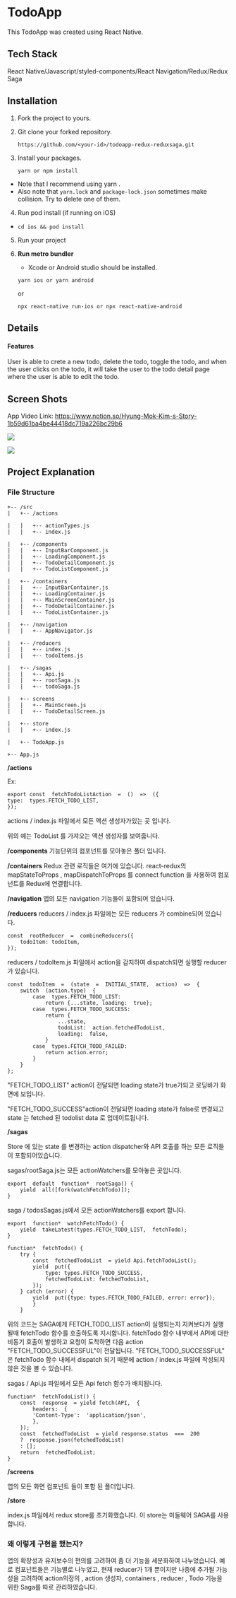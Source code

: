 # TodoApp

This TodoApp was created using React Native.

## Tech Stack

React Native/Javascript/styled-components/React Navigation/Redux/Redux Saga

## Installation

1. Fork the project to yours.

2. Git clone your forked repository.

   ```
   https://github.com/<your-id>/todoapp-redux-reduxsaga.git
   ```

3. Install your packages.

   ```
   yarn or npm install
   ```

- Note that I recommend using yarn .
- Also note that `yarn.lock` and `package-lock.json` sometimes make collision. Try to delete one of them.

4. Run pod install (if running on iOS)

- `cd ios && pod install`

5. Run your project

1. **Run metro bundler**

   - Xcode or Android studio should be installed.

   ```
   yarn ios or yarn android
   ```

   or

   ```
   npx react-native run-ios or npx react-native-android
   ```

## Details

#### Features

User is able to crete a new todo, delete the todo, toggle the todo, and when the user clicks on the todo, it will take the user to the todo detail page where the user is able to edit the todo.

## Screen Shots

App Video Link: https://www.notion.so/Hyung-Mok-Kim-s-Story-1b59d61ba4be44418dc719a226bc29b6

![](https://github.com/hmhm2292/todoapp-redux-reduxsaga/blob/master/AppImage/Screen%20Shot%202020-01-12%20at%204.14.30%20PM.png)

![](https://github.com/hmhm2292/todoapp-redux-reduxsaga/blob/master/AppImage/Screen%20Shot%202020-01-12%20at%204.14.51%20PM.png)

## Project Explanation

### File Structure

```
+-- /src
|   +-- /actions

|   |   +-- actionTypes.js
|   |   +-- index.js

|   +-- /components
|   |   +-- InputBarComponent.js
|   |   +-- LoadingComponent.js
|   |   +-- TodoDetailComponent.js
|   |   +-- TodoListComponent.js

|   +-- /containers
|   |   +-- InputBarContainer.js
|   |   +-- LoadingContainer.js
|   |   +-- MainScreenContainer.js
|   |   +-- TodoDetailContainer.js
|   |   +-- TodoListContainer.js

|   +-- /navigation
|   |   +-- AppNavigator.js

|   +-- /reducers
|   |   +-- index.js
|   |   +-- todoItems.js

|   +-- /sagas
|   |   +-- Api.js
|   |   +-- rootSaga.js
|   |   +-- todoSaga.js

|   +-- screens
|   |   +-- MainScreen.js
|   |   +-- TodoDetailScreen.js

|   +-- store
|   |   +-- index.js

|   +-- TodoApp.js

+-- App.js
```

**/actions**

Ex:

```
export const  fetchTodoListAction  =  ()  =>  ({
type:  types.FETCH_TODO_LIST,
});
```

actions / index.js 파일에서 모든 액션 생성자가있는 곳 입니다.

위의 예는 TodoList 를 가져오는 액션 생성자를 보여줍니다.

**/components**
기능단위의 컴포넌트를 모아놓은 폴더 입니다.

**/containers**
Redux 관련 로직들은 여기에 있습니다.
react-redux의 mapStateToProps , mapDispatchToProps 를 connect function 을 사용하여 컴포넌트를 Redux에 연결합니다.

**/navigation**
앱의 모든 navigation 기능들이 포함되어 있습니다.

**/reducers**
reducers / index.js 파일에는 모든 reducers 가 combine되어 있습니다.

```
const  rootReducer  =  combineReducers({
	todoItem: todoItem,
});
```

reducers / todoItem.js 파일에서 action을 감지하여 dispatch되면 실행할 reducer가 있습니다.

```
const  todoItem  =  (state  =  INITIAL_STATE,  action)  =>  {
	switch  (action.type)  {
		case  types.FETCH_TODO_LIST:
			return {...state, loading:  true};
		case  types.FETCH_TODO_SUCCESS:
			return {
				...state,
				todoList:  action.fetchedTodoList,
				loading:  false,
			}
		case  types.FETCH_TODO_FAILED:
			return action.error;
		}
	}
};
```

"FETCH_TODO_LIST" action이 전달되면 loading state가 true가되고 로딩바가 화면에 보입니다.

"FETCH_TODO_SUCCESS"action이 전달되면 loading state가 false로 변경되고 state 는 fetched 된 todolist data 로 업데이트됩니다.

**/sagas**

Store 에 있는 state 를 변경하는 action dispatcher와 API 호출를 하는 모든 로직들이 포함되어있습니다.

sagas/rootSaga.js는 모든 actionWatchers를 모아놓은 곳입니다.

```
export  default  function*  rootSaga() {
	yield  all([fork(watchFetchTodo)]);
}
```

saga / todosSagas.js에서 모든 actionWatchers를 export 합니다.

```
export  function*  watchFetchTodo() {
	yield  takeLatest(types.FETCH_TODO_LIST,  fetchTodo);
}

function*  fetchTodo() {
	try {
		const  fetchedTodoList  = yield Api.fetchTodoList();
		yield  put({
			type: types.FETCH_TODO_SUCCESS,
			fetchedTodoList: fetchedTodoList,
		});
	} catch (error) {
		yield  put({type: types.FETCH_TODO_FAILED, error: error});
		}
	}
```

위의 코드는 SAGA에게 FETCH_TODO_LIST action이 실행되는지 지켜보다가 실행될때 fetchTodo 함수를 호출하도록 지시합니다. fetchTodo 함수 내부에서 API에 대한 비동기 호출이 발생하고 요청이 도착하면 다음 action "FETCH_TODO_SUCCESSFUL"이 전달됩니다. "FETCH_TODO_SUCCESSFUL" 은 fetchTodo 함수 내에서 dispatch 되기 때문에 action / index.js 파일에 작성되지 않은 것을 볼 수 있습니다.

sagas / Api.js 파일에서 모든 Api fetch 함수가 배치됩니다.

```
function*  fetchTodoList() {
	const  response  = yield fetch(API,  {
		headers:  {
		'Content-Type':  'application/json',
		},
	});
	const  fetchedTodoList  = yield response.status  ===  200
	?  response.json(fetchedTodoList)
	: [];
	return  fetchedTodoList;
}
```

**/screens**

앱의 모든 화면 컴포넌트 들이 포함 된 폴더입니다.

**/store**

index.js 파일에서 redux store를 초기화했습니다. 이 store는 미들웨어 SAGA를 사용합니다.

### 왜 이렇게 구현을 했는지?

앱의 확장성과 유지보수의 편의를 고려하여 좀 더 기능을 세분화하여 나누었습니다. 예로 컴포넌트들은 기능별로 나누었고, 현재 reducer가 1개 뿐이지만 나중에 추가될 가능성을 고려하여 action의정의 , action 생성자, containers , reducer , Todo 기능을 위한 Saga를 따로 관리하였습니다.
